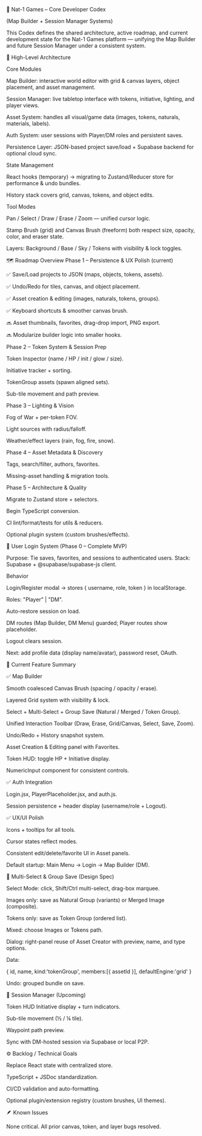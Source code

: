 🎲 Nat-1 Games – Core Developer Codex

(Map Builder + Session Manager Systems)

This Codex defines the shared architecture, active roadmap, and current development state for the Nat-1 Games platform — unifying the Map Builder and future Session Manager under a consistent system.

🧭 High-Level Architecture

Core Modules

Map Builder: interactive world editor with grid & canvas layers, object placement, and asset management.

Session Manager: live tabletop interface with tokens, initiative, lighting, and player views.

Asset System: handles all visual/game data (images, tokens, naturals, materials, labels).

Auth System: user sessions with Player/DM roles and persistent saves.

Persistence Layer: JSON-based project save/load + Supabase backend for optional cloud sync.

State Management

React hooks (temporary) → migrating to Zustand/Reducer store for performance & undo bundles.

History stack covers grid, canvas, tokens, and object edits.

Tool Modes

Pan / Select / Draw / Erase / Zoom — unified cursor logic.

Stamp Brush (grid) and Canvas Brush (freeform) both respect size, opacity, color, and eraser state.

Layers: Background / Base / Sky / Tokens with visibility & lock toggles.

🗺️ Roadmap Overview
Phase 1 – Persistence & UX Polish (current)

✅ Save/Load projects to JSON (maps, objects, tokens, assets).

✅ Undo/Redo for tiles, canvas, and object placement.

✅ Asset creation & editing (images, naturals, tokens, groups).

✅ Keyboard shortcuts & smoother canvas brush.

🔜 Asset thumbnails, favorites, drag-drop import, PNG export.

🔜 Modularize builder logic into smaller hooks.

Phase 2 – Token System & Session Prep

Token Inspector (name / HP / init / glow / size).

Initiative tracker + sorting.

TokenGroup assets (spawn aligned sets).

Sub-tile movement and path preview.

Phase 3 – Lighting & Vision

Fog of War + per-token FOV.

Light sources with radius/falloff.

Weather/effect layers (rain, fog, fire, snow).

Phase 4 – Asset Metadata & Discovery

Tags, search/filter, authors, favorites.

Missing-asset handling & migration tools.

Phase 5 – Architecture & Quality

Migrate to Zustand store + selectors.

Begin TypeScript conversion.

CI lint/format/tests for utils & reducers.

Optional plugin system (custom brushes/effects).

🔐 User Login System (Phase 0 – Complete MVP)

Purpose: Tie saves, favorites, and sessions to authenticated users.
Stack: Supabase + @supabase/supabase-js client.

Behavior

Login/Register modal → stores { username, role, token } in localStorage.

Roles: "Player" | "DM".

Auto-restore session on load.

DM routes (Map Builder, DM Menu) guarded; Player routes show placeholder.

Logout clears session.

Next: add profile data (display name/avatar), password reset, OAuth.

🧱 Current Feature Summary

✅ Map Builder

Smooth coalesced Canvas Brush (spacing / opacity / erase).

Layered Grid system with visibility & lock.

Select + Multi-Select + Group Save (Natural / Merged / Token Group).

Unified Interaction Toolbar (Draw, Erase, Grid/Canvas, Select, Save, Zoom).

Undo/Redo + History snapshot system.

Asset Creation & Editing panel with Favorites.

Token HUD: toggle HP + Initiative display.

NumericInput component for consistent controls.

✅ Auth Integration

Login.jsx, PlayerPlaceholder.jsx, and auth.js.

Session persistence + header display (username/role + Logout).

✅ UX/UI Polish

Icons + tooltips for all tools.

Cursor states reflect modes.

Consistent edit/delete/favorite UI in Asset panels.

Default startup: Main Menu → Login → Map Builder (DM).

🧩 Multi-Select & Group Save (Design Spec)

Select Mode: click, Shift/Ctrl multi-select, drag-box marquee.

Images only: save as Natural Group (variants) or Merged Image (composite).

Tokens only: save as Token Group (ordered list).

Mixed: choose Images or Tokens path.

Dialog: right-panel reuse of Asset Creator with preview, name, and type options.

Data:

{ id, name, kind:'tokenGroup', members:[{ assetId }], defaultEngine:'grid' }


Undo: grouped bundle on save.

🧠 Session Manager (Upcoming)

Token HUD Initiative display + turn indicators.

Sub-tile movement (½ / ¼ tile).

Waypoint path preview.

Sync with DM-hosted session via Supabase or local P2P.

⚙️ Backlog / Technical Goals

Replace React state with centralized store.

TypeScript + JSDoc standardization.

CI/CD validation and auto-formatting.

Optional plugin/extension registry (custom brushes, UI themes).

🪶 Known Issues

None critical. All prior canvas, token, and layer bugs resolved.